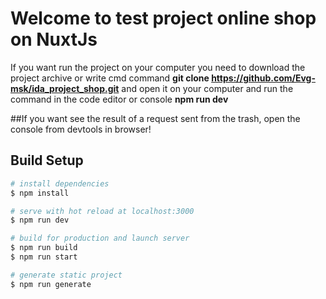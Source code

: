 # Welcome to test project online shop on NuxtJs
If you want run the project on your computer you need to download the project archive 
or write cmd command **git clone https://github.com/Evg-msk/ida_project_shop.git** and open it on your computer 
and run the command in the code editor or console **npm run dev**

##If you want see the result of a request sent from the trash, open the console from devtools in browser!
## Build Setup

```bash
# install dependencies
$ npm install

# serve with hot reload at localhost:3000
$ npm run dev

# build for production and launch server
$ npm run build
$ npm run start

# generate static project
$ npm run generate
```
